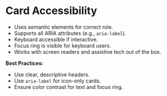 # Card Accessibility

- Uses semantic elements for correct role.
- Supports all ARIA attributes (e.g., `aria-label`).
- Keyboard accessible if interactive.
- Focus ring is visible for keyboard users.
- Works with screen readers and assistive tech out of the box.

**Best Practices:**

- Use clear, descriptive headers.
- Use `aria-label` for icon-only cards.
- Ensure color contrast for text and focus ring.

